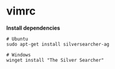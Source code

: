 # vimrc

**Install dependencies**

```
# Ubuntu
sudo apt-get install silversearcher-ag

# Windows
winget install "The Silver Searcher"
```